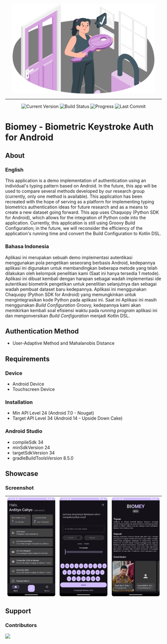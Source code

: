 <p align="center">
  <a href="https://github.com/ArdityoCahyo/Biomey-KeystrokeDynamics">
    <img width="460" src="https://raw.githubusercontent.com/ArdityoCahyo/Biomey-KeystrokeDynamics/refs/heads/master/app/src/main/res/drawable/img_genuine.png" title="BIOMEY (BETA)" alt="BIOMEY (BETA)">
  </a>
  <br>
</p>
<hr/>
<p align="center">
  <img src="https://badgen.net/badge/version/v2-beta/blue" title="Current Version" alt="Current Version">
  <img src="https://badgen.net/badge/build/beta/grey" title="Build Status" alt="Build Status">
  <img src="https://badgen.net/badge/progress/15%25/yellow" title="Progress" alt="Progress">                                                                                 
  <img src="https://badgen.net/github/last-commit/ArdityoCahyo/Biomey-KeystrokeDynamics" title="Last Commit" alt="Last Commit">                                                                 
</p>

# Biomey - Biometric Keystroke Auth for Android

## About

### English
This application is a demo implementation of authentication using an individual's typing pattern based on Android. In the future, this app will be used to compare several methods developed by our research group (currently, only one method is available). This application has been recreated with the hope of serving as a platform for implementing typing biometrics authentication ideas for future research and as a means to create a new dataset going forward. This app uses Chaquopy (Python SDK for Android), which allows for the integration of Python code into the application. Currently, this application is still using Groovy Build Configuration; in the future, we will reconsider the efficiency of the application's running time and convert the Build Configuration to Kotlin DSL.

### Bahasa Indonesia
Aplikasi ini merupakan sebuah demo implementasi autentikasi menggunakan pola pengetikan seseorang berbasis Android, kedepannya aplikasi ini digunakan untuk membandingkan beberapa metode yang telah dilakukan oleh kelompok penelitian kami (Saat ini hanya tersedia 1 metode). Aplikasi ini dibuat kembali dengan harapan sebagai wadah implementasi ide autentikasi biometrik pengetikan untuk penelitian selanjutnya dan sebagai wadah pembuat dataset baru kedepannya. Aplikasi ini menggunakan Chaquopy (Python SDK for Android) yang memungkinkan untuk mengintegrasikan kode Python pada aplikasi ini. Saat ini Aplikasi ini masih menggunakan <i>Build Configuration</i> Groovy, kedepannya kami akan memikirkan kembali soal efisiensi waktu pada <i>running program</i> aplikasi ini dan mengonversikan <i>Build Configuration</i> menjadi Kotlin DSL.

## Authentication Method
* User-Adaptive Method and Mahalanobis Distance

## Requirements

### Device
* Android Device
* Touchscreen Device

### Installation
* Min API Level 24      (Android 7.0 - Nougat)
* Target API Level 34   (Android 14  - Upside Down Cake)


### Android Studio
* compileSdk 34
* minSdkVersion 24
* targetSdkVersion 34
* gradleBuildToolsVersion 8.5.0

## Showcase

### Screenshot

| ![Screenshot](https://raw.githubusercontent.com/ArdityoCahyo/release-apk-repo/refs/heads/master/Screenshot/Biomey-KeystrokeDynamics/Screenshot_20241013_000750.png) | ![Screenshot](https://raw.githubusercontent.com/ArdityoCahyo/release-apk-repo/refs/heads/master/Screenshot/Biomey-KeystrokeDynamics/Screenshot_20241013_000837.png) | ![Screenshot](https://raw.githubusercontent.com/ArdityoCahyo/release-apk-repo/refs/heads/master/Screenshot/Biomey-KeystrokeDynamics/Screenshot_20241013_000728.png) |
|---|---|---|

## Support

### Contributors

<a href="https://github.com/ArdityoCahyo/Biomey-KeystrokeDynamics/graphs/contributors">
  <img src="https://contrib.rocks/image?repo=ArdityoCahyo/Biomey-KeystrokeDynamics" />
</a>
